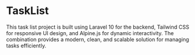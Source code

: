 # TaskList
This task list project is built using Laravel 10 for the backend, Tailwind CSS for responsive UI design, and Alpine.js for dynamic interactivity. The combination provides a modern, clean, and scalable solution for managing tasks efficiently.
